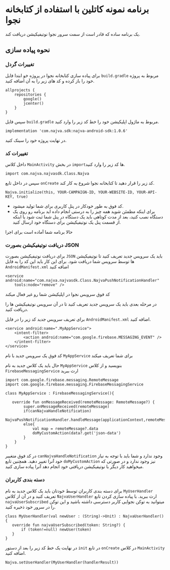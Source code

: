 # برنامه نمونه کاتلین با استفاده از کتابخانه نجوا
یک برنامه ساده که قادر است از سمت سرور نجوا نوتیفیکیشن دریافت کند.

## نحوه پیاده سازی 


### تغییرات گردل
برای پیاده سازی کتابخانه نجوا در پروژه خو ابتدا فایل `build.gradle` مربوط به پروژه خود را باز کرده و کد های زیر را به آن اضافه کنید.
```
allprojects {
    repositories {
        google()
        jcenter()
    }
}
```

سپس فایل `build.gradle` مربوط به ماژول اپلیکیشن خود را خط کد زیر را وارد کنید.

```
implementation 'com.najva.sdk:najva-android-sdk:1.0.6'
```

در نهایت پروژه خود را سینک کنید.

### تغییرات کد

داخل کلاس `MainActivity` در بخش `import`ها کد زیر را وارد کنید.
```
import com.najva.najvasdk.Class.Najva
```

سپس در داخل تابع `onCreate` کد زیر را قرار دهید تا کتابخانه نجوا شروع به کار کند.

```
Najva.initialize(this, YOUR-CAMPAIGN-ID, YOUR-WEBSITE-ID, YOUR-API-KEY, true)
```

* کد فوق به طور خودکار در پنل کاربری برای شما تولید میشود.
* برای اینکه مطمئن شوید همه چیز را به درستی انجام داده اید برنامه رو روی یک دستگاه نصب کنید، بعد از مدت کوتاهی باید یک دستگاه در پنل شما ثبت شود یا اینکه از قسمت پنل یک نوتیفیکیشن برای دستگاه خود ارسال کنید.


حالا برنامه شما آماده است برای اجرا

### دریافت نوتیفیکیشن بصورت JSON
برای دریافت نوتیفیکیشن بصورت `JSON` باید یک سرویس جدید تعریف کنید تا نوتیفیکیشن ها توسط سرویس شما دریافت شود. 
برای این کار باید این کد را به فایل `AndroidManifest.xml` اضافه کنید

```
<service android:name="com.najva.najvasdk.Class.NajvaPushNotificationHandler"
    tools:node="remove" />
```

کد فوق سرویس نجوا در اپلیکیشن شما رو غیر فعال میکند 

در مرحله بعدی باید یک سرویس جدید تعریف کنید تا در آن سرویس نوتیفیکیشن ها را دریافت کنید.

برای تعریف سرویس جدید کد زیر را در فایل `AndroidManifest.xml` اضافه کنید.

```
<service android:name=".MyAppService">
    <intent-filter>
        <action android:name="com.google.firebase.MESSAGING_EVENT" />
    </intent-filter>
</service>
```

کد فوق یک سرویس جدید با نام `MyAppService` برای شما تعریف میکند

حال باید یک کلاس جدید به نام `MyAppService` بنویسید و از کلاس `FirebaseMessagingService` ارث ببرید

```
import com.google.firebase.messaging.RemoteMessage
import com.google.firebase.messaging.FirebaseMessagingService

class MyAppService : FirebaseMessagingService(){

   override fun onMessageReceived(remoteMessage: RemoteMessage?) {
        super.onMessageReceived(remoteMessage)
        if(canNajvaHandleNotification)
            NajvaPushNotificationHandler.handleMessage(applicationContext,remoteMessage)
        else{
            val map = remoteMessage?.data
            doMyCustomAction(data?.get('json-data')
        }
    }
}
```

در کد فوق متغییر `canNajvaHandleNotification` وجود ندارد و شما باید با توجه به نیاز خود آنرا تغییر دهید.
همچنین تابع `doMyCustomAction` نیز وجود ندارد و در صورتی که میخواهید کار دیگر با نوتیفیکیشن دریافتی خود اتجام دهد آنرا پیاده سازی کنید.

### دسته بندی کاربران

برای دسته بندی کاربران توسط خودتان باید یک کلاس جدید به نام `MyUserHandler` تعریف کنید  و در آن از کلاس `ٔNajvaUserHandler` ارث ببرید.
با پیاده سازی کردن تابع `najvaUserSubscribed` میتوانید به توکن نجوایی کاربر دسترسی داشته باشید و این توکن را در سرور خود ذخیره کنید.

```
class MyUserHandler(val newUser : (String)->Unit) : NajvaUserHandler() {
   override fun najvaUserSubscribed(token: String?) {
       if (token!=null) newUser(token)
   }
}
```

در نهایت یک خط کد زیر را بعد از دستور `init` در تابع `onCreate` در کلاس `MainActivity` اضافه کنید.

```
Najva.setUserHandler(MyUserHandler(handlerResult))
```